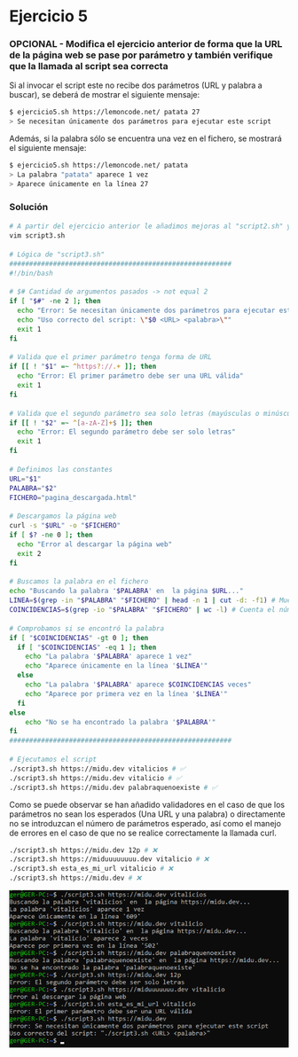 # Ejercicio 5

### OPCIONAL - Modifica el ejercicio anterior de forma que la URL de la página web se pase por parámetro y también verifique que la llamada al script sea correcta

Si al invocar el script este no recibe dos parámetros (URL y palabra a buscar), se deberá de mostrar el siguiente mensaje:

```bash
$ ejercicio5.sh https://lemoncode.net/ patata 27
> Se necesitan únicamente dos parámetros para ejecutar este script
```

Además, si la palabra sólo se encuentra una vez en el fichero, se mostrará el siguiente mensaje:

```bash
$ ejercicio5.sh https://lemoncode.net/ patata
> La palabra "patata" aparece 1 vez
> Aparece únicamente en la línea 27
```

### Solución

```bash
# A partir del ejercicio anterior le añadimos mejoras al "script2.sh" y creamos el "script3.sh"
vim script3.sh

# Lógica de "script3.sh"
########################################################
#!/bin/bash

# $# Cantidad de argumentos pasados -> not equal 2
if [ "$#" -ne 2 ]; then
  echo "Error: Se necesitan únicamente dos parámetros para ejecutar este script" 
  echo "Uso correcto del script: \"$0 <URL> <palabra>\""
  exit 1
fi

# Valida que el primer parámetro tenga forma de URL
if [[ ! "$1" =~ ^https?://.+ ]]; then
  echo "Error: El primer parámetro debe ser una URL válida"
  exit 1
fi

# Valida que el segundo parámetro sea solo letras (mayúsculas o minúsculas)
if [[ ! "$2" =~ ^[a-zA-Z]+$ ]]; then
  echo "Error: El segundo parámetro debe ser solo letras"
  exit 1
fi

# Definimos las constantes
URL="$1"
PALABRA="$2"
FICHERO="pagina_descargada.html"

# Descargamos la página web
curl -s "$URL" -o "$FICHERO"
if [ $? -ne 0 ]; then
  echo "Error al descargar la página web"
  exit 2
fi

# Buscamos la palabra en el fichero
echo "Buscando la palabra '$PALABRA' en  la página $URL..."
LINEA=$(grep -in "$PALABRA" "$FICHERO" | head -n 1 | cut -d: -f1) # Muestra el número de línea de la primera aparición
COINCIDENCIAS=$(grep -io "$PALABRA" "$FICHERO" | wc -l) # Cuenta el número total de coincidencias

# Comprobamos si se encontró la palabra
if [ "$COINCIDENCIAS" -gt 0 ]; then
  if [ "$COINCIDENCIAS" -eq 1 ]; then
    echo "La palabra '$PALABRA' aparece 1 vez"
    echo "Aparece únicamente en la línea '$LINEA'"
  else
    echo "La palabra '$PALABRA' aparece $COINCIDENCIAS veces"
    echo "Aparece por primera vez en la línea '$LINEA'"
  fi
else
    echo "No se ha encontrado la palabra '$PALABRA'"
fi
########################################################

# Ejecutamos el script
./script3.sh https://midu.dev vitalicios # ✅
./script3.sh https://midu.dev vitalicio # ✅
./script3.sh https://midu.dev palabraquenoexiste # ✅
```

Como se puede observar se han añadido validadores en el caso de que los parámetros no sean los esperados (Una URL y una palabra) o directamente no se introduzcan el número de parámetros esperado, así como el manejo de errores en el caso de que no se realice correctamente la llamada curl.

```bash
./script3.sh https://midu.dev 12p # ❌
./script3.sh https://miduuuuuuuu.dev vitalicio # ❌
./script3.sh esta_es_mi_url vitalicio # ❌
./script3.sh https://midu.dev # ❌
```

![Posibles Salidas Script](../Images/Posibles_Salidas_Script_2.png)